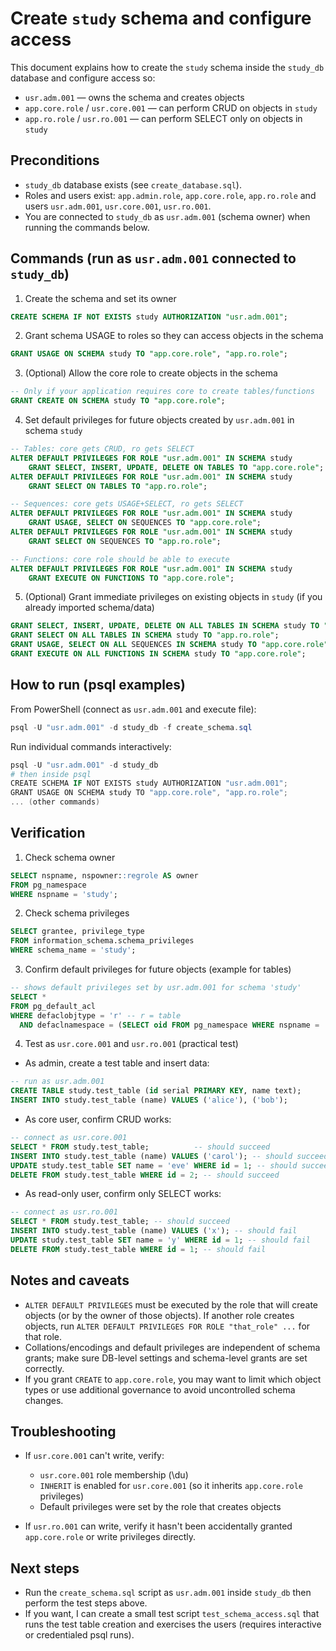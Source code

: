 # Create `study` schema and configure access

This document explains how to create the `study` schema inside the `study_db` database and configure access so:

- `usr.adm.001` — owns the schema and creates objects
- `app.core.role` / `usr.core.001` — can perform CRUD on objects in `study`
- `app.ro.role` / `usr.ro.001` — can perform SELECT only on objects in `study`

## Preconditions

- `study_db` database exists (see `create_database.sql`).
- Roles and users exist: `app.admin.role`, `app.core.role`, `app.ro.role` and users `usr.adm.001`, `usr.core.001`, `usr.ro.001`.
- You are connected to `study_db` as `usr.adm.001` (schema owner) when running the commands below.

## Commands (run as `usr.adm.001` connected to `study_db`)

1. Create the schema and set its owner
```sql
CREATE SCHEMA IF NOT EXISTS study AUTHORIZATION "usr.adm.001";
```

2. Grant schema USAGE to roles so they can access objects in the schema
```sql
GRANT USAGE ON SCHEMA study TO "app.core.role", "app.ro.role";
```

3. (Optional) Allow the core role to create objects in the schema
```sql
-- Only if your application requires core to create tables/functions
GRANT CREATE ON SCHEMA study TO "app.core.role";
```

4. Set default privileges for future objects created by `usr.adm.001` in schema `study`
```sql
-- Tables: core gets CRUD, ro gets SELECT
ALTER DEFAULT PRIVILEGES FOR ROLE "usr.adm.001" IN SCHEMA study
    GRANT SELECT, INSERT, UPDATE, DELETE ON TABLES TO "app.core.role";
ALTER DEFAULT PRIVILEGES FOR ROLE "usr.adm.001" IN SCHEMA study
    GRANT SELECT ON TABLES TO "app.ro.role";

-- Sequences: core gets USAGE+SELECT, ro gets SELECT
ALTER DEFAULT PRIVILEGES FOR ROLE "usr.adm.001" IN SCHEMA study
    GRANT USAGE, SELECT ON SEQUENCES TO "app.core.role";
ALTER DEFAULT PRIVILEGES FOR ROLE "usr.adm.001" IN SCHEMA study
    GRANT SELECT ON SEQUENCES TO "app.ro.role";

-- Functions: core role should be able to execute
ALTER DEFAULT PRIVILEGES FOR ROLE "usr.adm.001" IN SCHEMA study
    GRANT EXECUTE ON FUNCTIONS TO "app.core.role";
```

5. (Optional) Grant immediate privileges on existing objects in `study` (if you already imported schema/data)
```sql
GRANT SELECT, INSERT, UPDATE, DELETE ON ALL TABLES IN SCHEMA study TO "app.core.role";
GRANT SELECT ON ALL TABLES IN SCHEMA study TO "app.ro.role";
GRANT USAGE, SELECT ON ALL SEQUENCES IN SCHEMA study TO "app.core.role";
GRANT EXECUTE ON ALL FUNCTIONS IN SCHEMA study TO "app.core.role";
```

## How to run (psql examples)

From PowerShell (connect as `usr.adm.001` and execute file):
```powershell
psql -U "usr.adm.001" -d study_db -f create_schema.sql
```

Run individual commands interactively:
```powershell
psql -U "usr.adm.001" -d study_db
# then inside psql
CREATE SCHEMA IF NOT EXISTS study AUTHORIZATION "usr.adm.001";
GRANT USAGE ON SCHEMA study TO "app.core.role", "app.ro.role";
... (other commands)
```

## Verification

1. Check schema owner
```sql
SELECT nspname, nspowner::regrole AS owner
FROM pg_namespace
WHERE nspname = 'study';
```

2. Check schema privileges
```sql
SELECT grantee, privilege_type
FROM information_schema.schema_privileges
WHERE schema_name = 'study';
```

3. Confirm default privileges for future objects (example for tables)
```sql
-- shows default privileges set by usr.adm.001 for schema 'study'
SELECT *
FROM pg_default_acl
WHERE defaclobjtype = 'r' -- r = table
  AND defaclnamespace = (SELECT oid FROM pg_namespace WHERE nspname = 'study');
```

4. Test as `usr.core.001` and `usr.ro.001` (practical test)

- As admin, create a test table and insert data:
```sql
-- run as usr.adm.001
CREATE TABLE study.test_table (id serial PRIMARY KEY, name text);
INSERT INTO study.test_table (name) VALUES ('alice'), ('bob');
```

- As core user, confirm CRUD works:
```sql
-- connect as usr.core.001
SELECT * FROM study.test_table;          -- should succeed
INSERT INTO study.test_table (name) VALUES ('carol'); -- should succeed if core has INSERT
UPDATE study.test_table SET name = 'eve' WHERE id = 1; -- should succeed
DELETE FROM study.test_table WHERE id = 2; -- should succeed
```

- As read-only user, confirm only SELECT works:
```sql
-- connect as usr.ro.001
SELECT * FROM study.test_table; -- should succeed
INSERT INTO study.test_table (name) VALUES ('x'); -- should fail
UPDATE study.test_table SET name = 'y' WHERE id = 1; -- should fail
DELETE FROM study.test_table WHERE id = 1; -- should fail
```

## Notes and caveats

- `ALTER DEFAULT PRIVILEGES` must be executed by the role that will create objects (or by the owner of those objects). If another role creates objects, run `ALTER DEFAULT PRIVILEGES FOR ROLE "that_role" ...` for that role.
- Collations/encodings and default privileges are independent of schema grants; make sure DB-level settings and schema-level grants are set correctly.
- If you grant `CREATE` to `app.core.role`, you may want to limit which object types or use additional governance to avoid uncontrolled schema changes.

## Troubleshooting

- If `usr.core.001` can't write, verify:
  - `usr.core.001` role membership (\du)
  - `INHERIT` is enabled for `usr.core.001` (so it inherits `app.core.role` privileges)
  - Default privileges were set by the role that creates objects

- If `usr.ro.001` can write, verify it hasn't been accidentally granted `app.core.role` or write privileges directly.

## Next steps

- Run the `create_schema.sql` script as `usr.adm.001` inside `study_db` then perform the test steps above.
- If you want, I can create a small test script `test_schema_access.sql` that runs the test table creation and exercises the users (requires interactive or credentialed psql runs).